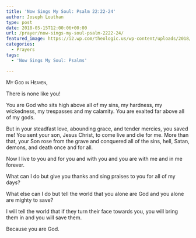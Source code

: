```yaml
---
title: 'Now Sings My Soul: Psalm 22:22-24'
author: Joseph Louthan
type: post
date: 2018-05-15T12:00:06+00:00
url: /prayer/now-sings-my-soul-psalm-2222-24/
featured_image: https://i2.wp.com/theologic.us/wp-content/uploads/2018/05/1-3-1024x640.jpg?resize=825%2C510
categories:
  - Prayers
tags:
  - 'Now Sings My Soul: Psalms'

---
```


<div style="font-variant: small-caps;">
  My God in Heaven,
</div>

There is none like you!

You are God who sits high above all of my sins, my hardness, my wickedness, my trespasses and my calamity. You are exalted far above all of my gods.

But in your steadfast love, abounding grace, and tender mercies, you saved me! You sent your son, Jesus Christ, to come live and die for me. More than that, your Son rose from the grave and conquered all of the sins, hell, Satan, demons, and death once and for all.

Now I live to you and for you and with you and you are with me and in me forever.

What can I do but give you thanks and sing praises to you for all of my days?

What else can I do but tell the world that you alone are God and you alone are mighty to save?

I will tell the world that if they turn their face towards you, you will bring them in and you will save them.

Because you are God.
